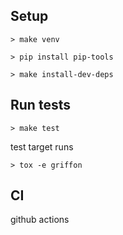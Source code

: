 ## Setup 

```commandline
> make venv
```

```commandline
> pip install pip-tools
```

```commandline
> make install-dev-deps
```

## Run tests

```commandline
> make test
```

test target runs

```commandline
> tox -e griffon
```


## CI

github actions